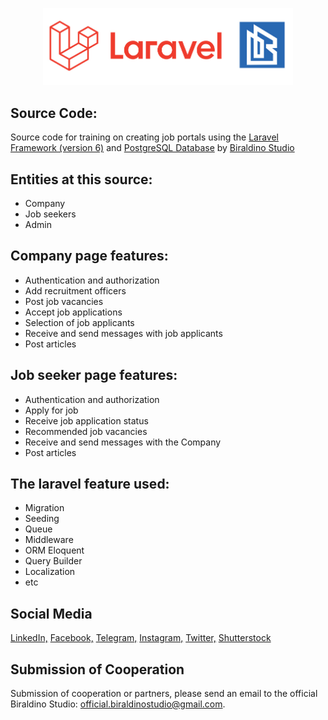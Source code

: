 <p align="center"><a href="https://laravel.com" target="_blank"><img src="public/img/CoverGitHub.jpg" width="400"></a></p>

## Source Code:

Source code for training on creating job portals using the [Laravel Framework (version 6)](https://laravel.com/) and [PostgreSQL Database](https://www.postgresql.org/) by [Biraldino Studio](https://www.youtube.com/c/BiraldinoStudio)

## Entities at this source:
- Company
- Job seekers
- Admin

## Company page features:
- Authentication and authorization
- Add recruitment officers
- Post job vacancies
- Accept job applications
- Selection of job applicants
- Receive and send messages with job applicants
- Post articles

## Job seeker page features:
- Authentication and authorization
- Apply for job
- Receive job application status
- Recommended job vacancies
- Receive and send messages with the Company
- Post articles

## The laravel feature used:
- Migration
- Seeding
- Queue
- Middleware
- ORM Eloquent
- Query Builder
- Localization
- etc

## Social Media
[LinkedIn,](https://www.linkedin.com/in/biraldino-studio-ab503a1bb/)
[Facebook,](https://www.facebook.com/biraldinostudio/)
[Telegram,](https://t.me/BiraldinoStudio)
[Instagram,](https://www.instagram.com/biraldino_studio/)
[Twitter,](https://twitter.com/BiraldinoS)
[Shutterstock](https://www.shutterstock.com/g/BiraldinoStudio)

## Submission of Cooperation

Submission of cooperation or partners, please send an email to the official Biraldino Studio: [official.biraldinostudio@gmail.com](mailto:official.biraldinostudio@gmail.com).

